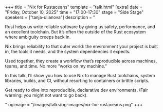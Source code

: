 +++
title = "Nix for Rustaceans"
template = "talk.html"
[extra]
  date = "Friday, October 10, 2025"
  time = "17:00-17:30"
  stage = "Side Stage"
  speakers = ["tanja-ulianova"]
  description = "<p>Rust helps us write reliable software by giving us safety, performance, and an excellent toolchain. But it’s often the outside of the Rust ecosystem where ambiguity creeps back in.</p><p>Nix brings reliability to that outer world: the environment your project is built in, the tools it needs, and the system dependencies it expects.</p><p>Used together, they create a workflow that’s reproducible across machines, teams, and time. No more “works on my machine.”</p><p>In this talk, I’ll show you how to use Nix to manage Rust toolchains, system libraries, builds, and CI, without resorting to containers or brittle scripts.</p><p>Get ready to dive into reproducible, declarative dev environments. (Fair warning: you might not want to go back).</p>"
  ogimage = "/images/talks/og-images/nix-for-rustaceans.png"
+++
